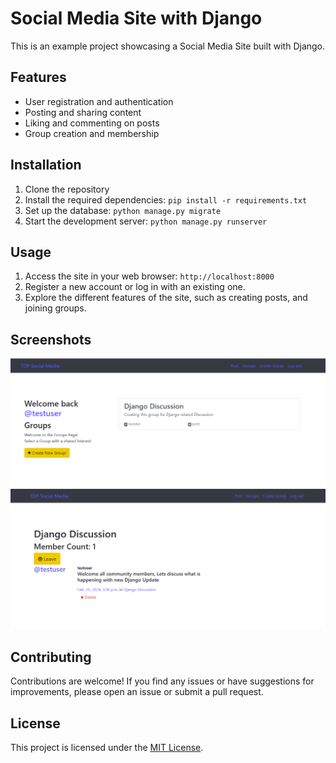 # Social Media Site with Django

This is an example project showcasing a Social Media Site built with Django.

## Features

- User registration and authentication
- Posting and sharing content
- Liking and commenting on posts
- Group creation and membership

## Installation

1. Clone the repository
2. Install the required dependencies: `pip install -r requirements.txt`
3. Set up the database: `python manage.py migrate`
4. Start the development server: `python manage.py runserver`

## Usage

1. Access the site in your web browser: `http://localhost:8000`
2. Register a new account or log in with an existing one.
3. Explore the different features of the site, such as creating posts, and joining groups.

## Screenshots

![Group Page](image.png)
![Inside Group Page](image-1.png)

## Contributing

Contributions are welcome! If you find any issues or have suggestions for improvements, please open an issue or submit a pull request.

## License

This project is licensed under the [MIT License](LICENSE).
